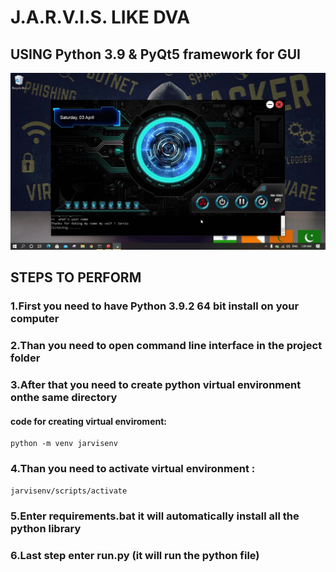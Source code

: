 # J.A.R.V.I.S. LIKE DVA 
## USING Python 3.9 & PyQt5 framework for GUI
[![IMAGE ALT TEXT HERE](lib/gui.jpg)](https://youtu.be/0YZgIWJo7n4)
## STEPS TO PERFORM
### 1.First you need to have Python 3.9.2 64 bit install on your computer
### 2.Than you need to open command line interface in the project folder
### 3.After that you need to create python virtual environment onthe same directory
#### code for creating virtual enviroment: 
    python -m venv jarvisenv
### 4.Than you need to activate virtual environment : 
    jarvisenv/scripts/activate
### 5.Enter requirements.bat it will automatically install all the python library
### 6.Last step enter run.py (it will run the python file)

